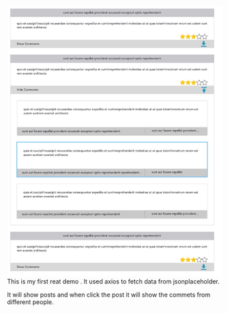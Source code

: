 
![](https://github.com/Jaorji/reactjsfirstdemo/blob/master/0C2B02A8-4397-42FB-A293-7D05CB70B0AA.png)  
This is my first reat demo . It used axios to fetch data from jsonplaceholder.

It will show posts and when click the post it will show the commets from different people.
